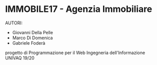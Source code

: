 # IMMOBILE17 - Agenzia Immobiliare

AUTORI: 
- Giovanni Della Pelle
- Marco Di Domenica
- Gabriele Foderà

progetto di Programmazione per il Web 
Ingegneria dell'Informazione UNIVAQ 19/20

